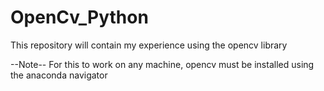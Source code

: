 # OpenCv_Python
This repository will contain my experience using the opencv library 

--Note-- For this to work on any machine, opencv must be installed using the anaconda navigator
